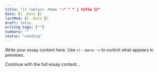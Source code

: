```yaml
---
title: "{{ replace .Name "-" " " | title }}"
date: {{ .Date }}
lastMod: {{ .Date }}
draft: false
writing_tags: [""]
summary: ""
status: "seeding"
---
```


Write your essay content here. Use `<!--more-->` to control what appears in previews.

<!--more-->

Continue with the full essay content...
